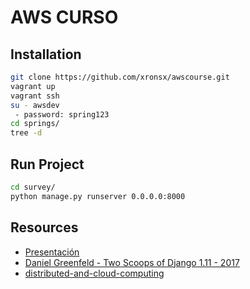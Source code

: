 # AWS CURSO



## Installation


```sh
git clone https://github.com/xronsx/awscourse.git
vagrant up
vagrant ssh
su - awsdev
 - password: spring123
cd springs/
tree -d
```
## Run Project
```sh
cd survey/
python manage.py runserver 0.0.0.0:8000
```


## Resources
+ [Presentación](https://docs.google.com/presentation/d/1blqAHR1StBJ1cds6Lne-BMkPmE_mdEIdVCZU6fg7kKg/edit#slide=id.p)
+ [Daniel Greenfeld - Two Scoops of Django 1.11 - 2017](https://www.dropbox.com/s/zxv745ixtmpi4z3/Daniel%20Greenfeld%20-%20Two%20Scoops%20of%20Django%201.11%20-%202017.pdf?dl=0)
+ [distributed-and-cloud-computing](https://www.dropbox.com/s/y9ixz0p47vr5c2g/distributed-and-cloud-computing.pdf?dl=0)
